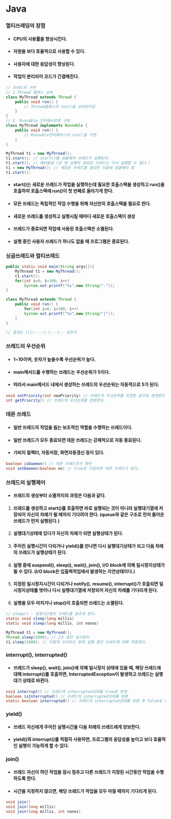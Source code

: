 # Java
### 멀티쓰레딩의 장점
* #### CPU의 사용률을 향상시킨다.
* #### 자원을 보다 효율적으로 사용할 수 있다.
* #### 사용자에 대한 응답성이 향상된다.
* #### 작업이 분리되어 코드가 간결해진다.
```java
// 쓰레드의 구현
// 1.Thread 클래스 상속
class MyThread extends Thread {
    public void run() {
        // Thread클래스의 run()을 오버라이딩
    }
}
// 2. Runnable 인터에시르륵 구현
class MyThread implements Runnable {
    public void run() {
        // Runnable인터페이스의 run()을 구현
    }
}

MyThread t1 = new MyThread();
t1.start(); // start()를 호출해야 쓰레드가 실행된다.
t1.start(); // 예외발생 (한 번 실행이 종료된 쓰레드는 다시 실행할 수 없다.)
t1 = new MyThread(); // 새로운 쓰레드를 생성한 다음에 호출해야 함
t1.start();
```
* #### start()는 새로운 쓰레드가 작업을 실행하는데 필요한 호출스택을 생성하고 run()을 호출하여 호출스택에 run()이 첫 번째로 올라가게 한다.
* #### 모든 쓰레드는 독립적인 작업 수행을 위해 자신만의 호출스택을 필요로 한다.
* #### 새로운 쓰레드를 생성하고 실행시킬 때마다 새로운 호출스택이 생성
* #### 쓰레드가 종료되면 작업에 사용된 호출스택은 소멸된다.
* #### 실행 중인 사용자 쓰레드가 하나도 없을 때 프로그램은 종료된다.
### 싱글쓰레드와 멀티쓰레드
```java
public static void main(String args[]){
    MyThread t1 = new MyThread();
    t1.start();
    for(int i=0; i<300; i++)
        System.out.printf("%s",new String("-"));
}

class MyThread extends Thread {
    public void run() {
        for(int i=0; i<300; i++)
        System.out.printf("%s",new String("|"));
    }
}

// 결과는 ||||----|-|---|-- 요런식
```
### 쓰레드의 우선순위
* #### 1~10이며, 숫자가 높을수록 우선순위가 높다.
* #### main메서드를 수행하는 쓰레드는 우선순위가 5이다.
* #### 따라서 main메서드 내에서 생성하는 쓰레드의 우선순위는 자동적으로 5가 된다.
```java
void setPriority(int newPriority) // 쓰레드의 우선순위를 지정한 값으로 변경한다.
int getPriority() // 쓰레드의 우선순위를 반환한다.
```
### 데몬 쓰레드
* #### 일반 쓰레드의 작업을 돕는 보조적인 역할을 수행하는 쓰레드이다.
* #### 일반 쓰레드가 모두 종료되면 데몬 쓰레드는 강제적으로 자동 종료된다.
* #### 가비지 컬렉터, 자동저장, 화면자동갱신 등이 있다.
```java
boolean isDaemon() // 데몬 쓰레드인지 확인
void setDaemon(boolean on) // true로 지정하면 데몬 쓰레드가 된다.
```
### 쓰레드의 실행제어
* #### 쓰레드의 생성부터 소멸까지의 과정은 다음과 같다.
1. #### 쓰레드를 생성하고 start()를 호출하면 바로 실행되는 것이 아니라 실행대기열에 저장되어 자신의 차례가 될 때까지 기다려야 한다. (queue와 같은 구조로 먼저 들어온 쓰레드가 먼저 실행된다.)
2. #### 실행대기상태에 있다가 자신의 차례가 되면 실행상태가 된다.
3. #### 주어진 실행시간이 다되거나 yield()를 만나면 다시 실행대기상태가 되고 다음 차례의 쓰레드가 실행상태가 된다.
4. #### 실행 중에 suspend(), sleep(), wait(), join(), I/O block에 의해 일시정지상태가 될 수 있다. (I/O block은 입출력작업에서 발생하는 지연상태이다.)
5. #### 지정된 일시정지시간이 다되거나 notify(), resume(), interrupt()가 호출되면 일시정지상태를 벗어나 다시 실행대기열에 저장되어 자신의 차례를 기다리게 된다.
6. #### 실행을 모두 마치거나 stop()이 호출되면 쓰레드는 소멸된다.
```java
// sleep() - 일정시간동안 쓰레드를 멈추게 한다.
static void sleep(long millis)
static void sleep(long millis, int nanos)

MyThread t1 = new MyThread();
Thread.sleep(2000); // 2초 동안 일시정지
t1.sleep(2000); // 이렇게 쓰더라도 현재 실행 중인 쓰레드에 대해 작동한다.
```
### interrupt(), interrupted()
* #### 쓰레드가 sleep(), wait(), join()에 의해 일시정지 상태에 있을 때, 해당 쓰레드에 대해 interrupt()를 호출하면, InterruptedException이 발생하고 쓰레드는 실행대기 상태로 바뀐다.
```java
void interrupt() // 쓰레드의 interrupted상태를 true로 변경
boolean isInterrupted() // 쓰레드의 interrupted상태를 반환
static boolean interrupted() // 쓰레드의 interrupted상태를 반환 후 false로 변경
```
### yield()
* #### 쓰레드 자신에게 주어진 실행시간을 다음 차례의 쓰레드에게 양보한다.
* #### yield()와 interrupt()를 적절히 사용하면, 프로그램의 응답성을 높이고 보다 효율적인 실행이 가능하게 할 수 있다.
### join()
* #### 쓰레드 자신이 하던 작업을 잠시 멈추고 다른 쓰레드가 지정된 시간동안 작업을 수행하도록 한다.
* #### 시간을 지정하지 않으면, 해당 쓰레드가 작업을 모두 마칠 때까지 기다리게 된다.
```java
void join()
void join(long millis)
void join(long millis, int nanos)
```
    